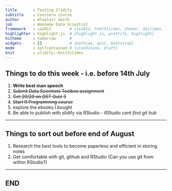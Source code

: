 ```yaml
---
title       : Testing Slidify
subtitle    : Coursera course
author      : Alastair Smith
job         : Wannabe Data Scientist
framework   : io2012        # {io2012, html5slides, shower, dzslides, ...}
highlighter : highlight.js  # {highlight.js, prettify, highlight}
hitheme     : tomorrow      # 
widgets     : []            # {mathjax, quiz, bootstrap}
mode        : selfcontained # {standalone, draft}
knit        : slidify::knit2slides
---
```


## Things to do this week - i.e. before 14th July


1. **Write best man speech** 
2. ~~Submit Data Scientists Toolbox assignment~~
3. ~~Get 20/20 on DST Quiz 3~~
4. ~~Start R Programming course~~
5. explore the ebooks I bought
6. Be able to publish with slidify via RStudio - *RStudio cant find git hub*

---

## Things to sort out before end of August


1. Research the best tools to become paperless and efficient in storing notes
2. Get comfortable with git, github and RStudio (Can you use git from within RStudio?)

---

## END


